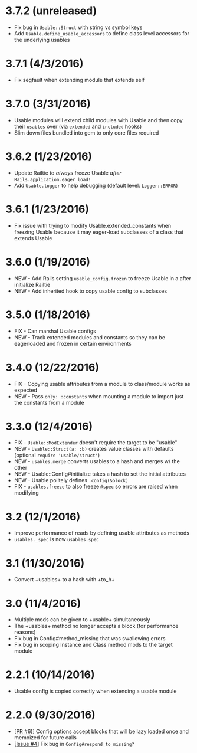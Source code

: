 3.7.2 (unreleased)
=================

* Fix bug in `Usable::Struct` with string vs symbol keys
* Add `Usable.define_usable_accessors` to define class level accessors for the underlying usables

3.7.1 (4/3/2016)
=================

* Fix segfault when extending module that extends self

3.7.0 (3/31/2016)
=================

* Usable modules will extend child modules with Usable and then copy their `usables` over (via `extended` and `included` hooks)
* Slim down files bundled into gem to only core files required

3.6.2 (1/23/2016)
=================

* Update Railtie to _always_ freeze Usable _after_ `Rails.application.eager_load!`
* Add `Usable.logger` to help debugging (default level: `Logger::ERROR`)

3.6.1 (1/23/2016)
=================

* Fix issue with trying to modify Usable.extended_constants when freezing Usable because it may eager-load subclasses of a class that extends Usable

3.6.0 (1/19/2016)
=================

* NEW - Add Rails setting `usable_config.frozen` to freeze Usable in a after initialize Railtie
* NEW - Add inherited hook to copy usable config to subclasses

3.5.0 (1/18/2016)
=================

* FIX - Can marshal Usable configs
* NEW - Track extended modules and constants so they can be eagerloaded and frozen in certain environments

3.4.0 (12/22/2016)
==================

* FIX - Copying usable attributes from a module to class/module works as expected
* NEW - Pass `only: :constants` when mounting a module to import just the constants from a module

3.3.0 (12/4/2016)
=================

* FIX - `Usable::ModExtender` doesn't require the target to be "usable"
* NEW - `Usable::Struct(a: :b)` creates value classes with defaults (optional `require 'usable/struct'`)
* NEW - `usables.merge` converts usables to a hash and merges w/ the other
* NEW - Usable::Config#initialize takes a hash to set the initial attributes
* NEW - Usable politely defines `.config(&block)`
* FIX - `usables.freeze` to also freeze `@spec` so errors are raised when modifying

3.2 (12/1/2016)
===============

* Improve performance of reads by defining usable attributes as methods
* `usables._spec` is now `usables.spec`

3.1 (11/30/2016)
================

* Convert +usables+ to a hash with +to_h+

3.0 (11/4/2016)
===============

* Multiple mods can be given to +usable+ simultaneously
* The +usables+ method no longer accepts a block (for performance reasons)
* Fix bug in Config#method_missing that was swallowing errors
* Fix bug in scoping Instance and Class method mods to the target module

2.2.1 (10/14/2016)
==================

* Usable config is copied correctly when extending a usable module

2.2.0 (9/30/2016)
==================

* [[PR #6](https://github.com/ridiculous/usable/pull/6))] Config options accept blocks that will be lazy loaded once and memoized for future calls
* [[Issue #4](https://github.com/ridiculous/usable/issues/4)] Fix bug in `Config#respond_to_missing?`

